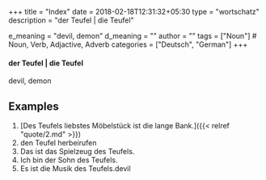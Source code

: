 +++
title        = "Index"
date         = 2018-02-18T12:31:32+05:30
type         = "wortschatz"
description  = "der Teufel | die Teufel"

e_meaning    = "devil, demon"
d_meaning    = ""
author       = ""
tags         = ["Noun"]                     # Noun, Verb, Adjactive, Adverb
categories   = ["Deutsch", "German"]
+++

#### der Teufel | die Teufel

devil, demon

## Examples
1. [Des Teufels liebstes Möbelstück ist die lange Bank.]({{< relref "quote/2.md" >}})
2. den Teufel herbeirufen
3. Das ist das Spielzeug des Teufels.
4. Ich bin der Sohn des Teufels.
5. Es ist die Musik des Teufels.devil
